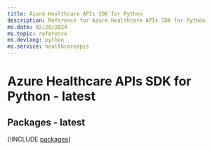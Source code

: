 ```yaml
---
title: Azure Healthcare APIs SDK for Python
description: Reference for Azure Healthcare APIs SDK for Python
ms.date: 02/20/2024
ms.topic: reference
ms.devlang: python
ms.service: healthcareapis
---
```

# Azure Healthcare APIs SDK for Python - latest
## Packages - latest
[!INCLUDE [packages](healthcare-apis-index.md)]